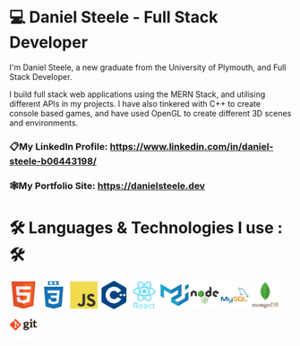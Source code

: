 <div "align: center">
  <h1> 💻 Daniel Steele - Full Stack Developer </h1>

<p1> I'm Daniel Steele, a new graduate from the University of Plymouth, and Full Stack Developer. </p1>

<p1> I build full stack web applications using the MERN Stack, and utilising different APIs in my projects. 
I have also tinkered with C++ to create console based games, and have used OpenGL to create different 3D scenes and environments. </p1>

<!-- My LinkedIn: -->
  <h3>📋My LinkedIn Profile: <a href="https://www.linkedin.com/in/daniel-steele-b06443198/">https://www.linkedin.com/in/daniel-steele-b06443198/</a></h3>
  <!-- My Portfolio Website --> 
  <h3> 🕸️My Portfolio Site: <a href="https://danielsteele.dev">https://danielsteele.dev</a></h3>

<h1>🛠️ Languages & Technologies I use : 🛠️ </h1>

  <img src="https://github.com/devicons/devicon/blob/master/icons/html5/html5-original.svg" title="HTML5" alt="HTML" width="50" height="50"/>

  <img src="https://github.com/devicons/devicon/blob/master/icons/css3/css3-plain-wordmark.svg"  title="CSS3" alt="CSS" width="50" height="50"/>
  
  <img src="https://github.com/devicons/devicon/blob/master/icons/javascript/javascript-original.svg" title="JavaScript" alt="JavaScript" width="50" height="50"/>

  <img src="https://github.com/devicons/devicon/blob/master/icons/cplusplus/cplusplus-plain.svg" title="c++" alt="c++" width="50" height="50"/>
  
  <img src="https://github.com/devicons/devicon/blob/master/icons/react/react-original-wordmark.svg" title="React" alt="React" width="50" height="50"/>

  <img src="https://github.com/devicons/devicon/blob/master/icons/materialui/materialui-original.svg" title="MaterialUI"  alt="MaterialUI" width="50" height="50"/>
  
  <img src="https://github.com/devicons/devicon/blob/master/icons/nodejs/nodejs-original-wordmark.svg" title="NodeJS" alt="NodeJS" width="50" height="50">

  <img src="https://github.com/devicons/devicon/blob/master/icons/mysql/mysql-original-wordmark.svg" title="MySQL"  alt="MySQL" width="50" height="50"/>

  <img src="https://github.com/devicons/devicon/blob/master/icons/mongodb/mongodb-original-wordmark.svg" title="MongoDB"  alt="MongoDB" width="50" height="50"/>
  
  <img src="https://github.com/devicons/devicon/blob/master/icons/git/git-original-wordmark.svg" title="Git" alt="Git" width="50" height="50"/>


<!-- Visitor count --> 
<!--<h1>Visitor Count:  </h1> 

<!--![Visitor Count](https://profile-counter.glitch.me/DanielSteele1/count.svg)
<!--</div>
